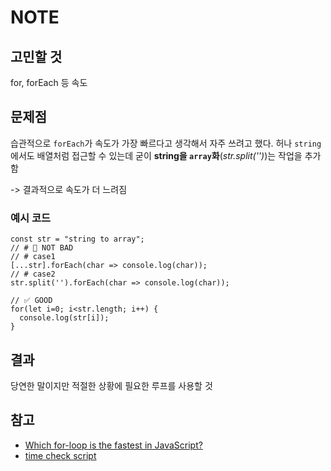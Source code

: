# NOTE
## 고민할 것
for, forEach 등 속도

## 문제점
습관적으로 `forEach`가 속도가 가장 빠르다고 생각해서 자주 쓰려고 했다.
허나 `string`에서도 배열처럼 접근할 수 있는데 굳이 **string을 `array`화**(*str.split('')*)는 작업을 추가함

-> 결과적으로 속도가 더 느려짐
### 예시 코드
```
const str = "string to array";
// # 👀 NOT BAD
// # case1
[...str].forEach(char => console.log(char));
// # case2
str.split('').forEach(char => console.log(char));

// ✅ GOOD
for(let i=0; i<str.length; i++) {
  console.log(str[i]);
}
```

## 결과
당연한 말이지만 적절한 상황에 필요한 루프를 사용할 것

## 참고
- [Which for-loop is the fastest in JavaScript?](https://dev.to/siddiqus/which-for-loop-is-the-fastest-in-javascript-4hdf)
- [time check script](https://github.com/siddiqus/useful-scripts/blob/master/for-loop-benchmark.js)

